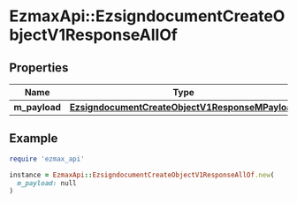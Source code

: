 # EzmaxApi::EzsigndocumentCreateObjectV1ResponseAllOf

## Properties

| Name | Type | Description | Notes |
| ---- | ---- | ----------- | ----- |
| **m_payload** | [**EzsigndocumentCreateObjectV1ResponseMPayload**](EzsigndocumentCreateObjectV1ResponseMPayload.md) |  |  |

## Example

```ruby
require 'ezmax_api'

instance = EzmaxApi::EzsigndocumentCreateObjectV1ResponseAllOf.new(
  m_payload: null
)
```

